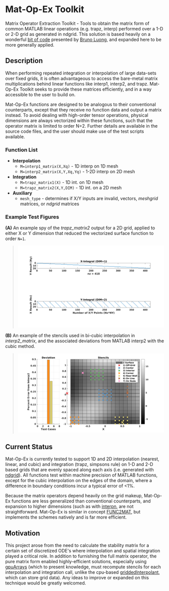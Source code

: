 # Mat-Op-Ex Toolkit

Matrix Operator Extraction Toolkit - Tools to obtain the matrix form of common MATLAB linear operations (e.g. trapz, interp) performed over a  1-D or 2-D grid as generated in ndgrid. This solution is based heavily on a wonderful [bit of code](https://www.mathworks.com/matlabcentral/answers/573703-get-interpolation-transfer-relation-matrix-instead-of-interpolated-values) presented by [Bruno Luong](https://www.mathworks.com/matlabcentral/profile/authors/390839), and expanded here to be more generally applied. 

## Description
When performing repeated integration or interpolation of large data-sets over fixed grids, it is often advantageous to access the bare-metal matrix multiplications behind linear functions like interp1, interp2, and trapz. Mat-Op-Ex Toolkit seeks to provide these matrices efficiently, and in a way accessible to the user to build on. 

Mat-Op-Ex functions are designed to be analogous to their conventional counterparts, except that they receive no function data and output a matrix instead. To avoid dealing with high-order tensor operations, physical dimensions are always vectorized within these functions, such that the operator matrix is limited to order N=2. Further details are available in the source code files, and the user should make use of the test scripts available. 

### Function List

  - **Interpolation**
    - `M=interp1_matrix(X,Xq)` - 1D interp on 1D mesh
    - `M=interp2_matrix(X,Y,Xq,Yq)` - 1-2D interp on 2D mesh
  - **Integration**
    - `M=trapz_matrix1(X)` - 1D int. on 1D mesh
    - `M=trapz_matrix2(X,Y,DIM)` - 1D int. on a 2D mesh 
  - **Auxiliary**
    - `mesh_type` - determines if X/Y inputs are invalid, vectors, *meshgrid* matrices, or *ndgrid* matrices

### Example Test Figures
**(A)** An example spy of the *trapz_matrix2* output for a 2D grid, applied to either X or Y dimension that reduced the vectorized surface function to order `N=1`. 

> <img src="https://github.com/lynch4815/mat-op-ex/blob/main/figures/test_trapz2_base_spy.png" alt="p1" width="600"/>

**(B)**  An example of the stencils used in bi-cubic interpolation in *interp2_matrix*, and the associated deviations from MATLAB interp2 with the cubic method.

> <img src="https://github.com/lynch4815/mat-op-ex/blob/main/figures/test_interp2_base.png" alt="p1" width="600"/>

## Current Status
Mat-Op-Ex is currently tested to support 1D and 2D interpolation (nearest, linear, and cubic) and integration (trapz, simpsons rule) on 1-D and 2-D based grids that are evenly spaced along each axis (i.e. generated with [ndgrid](https://www.mathworks.com/help/matlab/ref/ndgrid.html)). All functions test within machine precision of MATLAB functions, except for the cubic interpolation on the edges of the domain, where a difference in boundary conditions incur a typical error of <1%. 

Because the matrix operators depend heavily on the grid makeup, Mat-Op-Ex functions are less generalized than conventional counterparts, and expansion to higher dimensions (such as with [interpn](https://www.mathworks.com/help/matlab/ref/interpn.html), are not straightforward. Mat-Op-Ex is similar in concept [FUNC2MAT](https://www.mathworks.com/matlabcentral/fileexchange/44669-func2mat-convert-linear-function-to-matrix), but implements the schemes natively and is far more efficient. 

## Motivation
This project arose from the need to calculate the stability matrix for a certain set of discretized ODE's where interpolation and spatial integration played a critical role. In addition to furnishing the full matrix operator, the pure matrix form enabled highly-efficient solutions, especially using [gpuArrays](https://www.mathworks.com/help/parallel-computing/run-matlab-functions-on-a-gpu.html) (which to present knowledge, must recompute stencils for each interpolation and integration call, unlike the cpu-based [griddedInterpolant](http://health.ahs.upei.ca/KubiosHRV/MCR/toolbox/matlab/demos/html/griddedInterpolantDemo.html), which can store grid data). Any ideas to improve or expanded on this technique would be greatly welcomed. 


